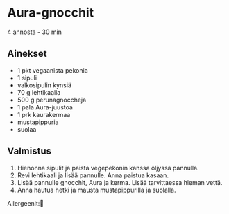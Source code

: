 # Aura-gnocchit
4 annosta - 30 min


## Ainekset
- 1 pkt vegaanista pekonia
- 1 sipuli
- valkosipulin kynsiä
- 70 g lehtikaalia
- 500 g perunagnoccheja
- 1 pala Aura-juustoa
- 1 prk kaurakermaa
- mustapippuria
- suolaa


## Valmistus
1. Hienonna sipulit ja paista vegepekonin kanssa öljyssä pannulla.
2. Revi lehtikaali ja lisää pannulle. Anna paistua kasaan.
3. Lisää pannulle gnocchit, Aura ja kerma. Lisää tarvittaessa hieman vettä.
4. Anna hautua hetki ja mausta mustapippurilla ja suolalla.

Allergeenit:🥛
